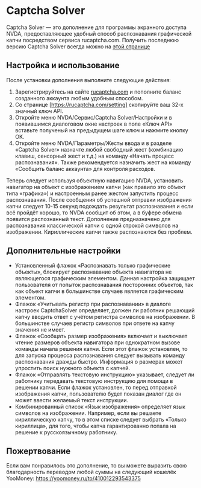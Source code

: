# Captcha Solver

Captcha Solver — это дополнение для программы экранного доступа NVDA, предоставляющее удобный способ распознавания графической капчи посредством сервиса rucaptcha.com.
Получить последнюю версию Captcha Solver всегда можно на [этой странице](https://github.com/kvark128/captchaSolver/releases/latest)

## Настройка и использование
После установки дополнения выполните следующие действия:

1. Зарегистрируйтесь на сайте [rucaptcha.com](https://rucaptcha.com/) и пополните баланс созданного аккаунта любым удобным способом.
2. Со странице [https://rucaptcha.com/setting] скопируйте ваш 32-х значный ключ API.
3. Откройте меню NVDA/Сервис/Captcha Solver/Настройки и в появившимся диалоговом окне настроек в поле «Ключ API» вставьте полученый на предыдущем шаге ключ и нажмите кнопку OK.
4. Откройте меню NVDA/Параметры/Жесты ввода и в разделе «Captcha Solver» назначте любой свободный жест (комбинацию клавиш, сенсорный жест и т.д.) на команду «Начать процесс распознавания». Также рекомендуется назначить жест на команду «Сообщить баланс аккаунта» для контроля расходов.

Теперь следует используя объектную навигацию NVDA, установить навигатор на объект с изображением капчи (как правило это объект типа «графика») и настроенным ранее жестом запустить процесс распознавания.
После сообщения об успешной отправки изображения капчи следует 10-15 секунд подождать результат распознавания и если всё пройдёт хорошо, то NVDA сообщит об этом, а в буфере обмена появится распознанный текст.
Дополнение предназначено для распознавания классической капчи с одной строкой символов на изображении. Кириллические капчи также распознаются без проблем.

## Дополнительные настройки

* Установленный флажок «Распознавать только графические объекты», блокирует распознавание объекта навигатора не являющегося графическим элементом. Данная настройка защищает пользователя от попыток распознавания посторонних объектов, так как объект капчи в большинстве случаев является графическим элементом.
* Флажок «Учитывать регистр при распознавании» в диалоге настроек CaptchaSolver определяет, должен ли работник решающий капчу вводить ответ с учётом регистра символов на изображении. В большинстве случаев регистр символов при ответе на капчу значения не имеет.
* Флажок «Сообщать размер изображения» включает и выключает чтение размеров объекта навигатора при однократном вызове команды начала решения капчи. Если этот флажок установлен, то для запуска процесса распознавания следует вызывать команду распознавания дважды быстро. Информация о размерах может упростить поиск нужного объекта с капчей.
* Флажок «Отправлять текстовую инструкцию» указывает, следует ли работнику передавать текстовую инструкцию для помощи в решении капчи. Если флажок установлен, то перед отправкой изображения капчи, пользователю будет показан диалог где он может ввести желаемый текст инструкции.
* Комбинированный список «Язык изображения» определяет язык символов на изображении. Например, если вы решаете кириллическую капчу, то в этом списке следует выбрать «Только кириллица», для того, чтобы капча гарантированно попала на решение к русскоязычному работнику.

## Пожертвование
Если вам понравилось это дополнение, то вы можете выразить свою благодарность переводом любой суммы на следующий кошелёк YooMoney:
https://yoomoney.ru/to/410012293543375
